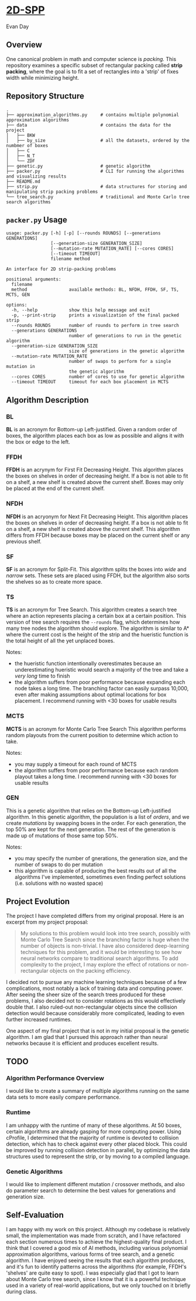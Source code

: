 # [2D-SPP](https://github.com/evstar3/2D-SPP)
Evan Day

## Overview
One canonical problem in math and computer science is *packing.*
This repository examines a specific subset of rectangular packing called **strip packing**, where the goal is to fit a set of rectangles into a 'strip' of fixes width while minimizing height.

## Repository Structure
```
.
├── approximation_algorithms.py     # contains multiple polynomial approximation algorithms
├── data                            # contains the data for the project
│   ├── BKW
│   ├── by_size                     # all the datasets, ordered by the numbmer of boxes
│   ├── C
│   ├── N_T
│   └── ZDF
├── genetic.py                      # genetic algorithm
├── packer.py                       # CLI for running the algorithms and visualizing results
├── README.md
├── strip.py                        # data structures for storing and manipulating strip packing problems
└── tree_search.py                  # traditional and Monte Carlo tree search algorithms
```

## `packer.py` Usage
```
usage: packer.py [-h] [-p] [--rounds ROUNDS] [--generations GENERATIONS]
                 [--generation-size GENERATION_SIZE]
                 [--mutation-rate MUTATION_RATE] [--cores CORES]
                 [--timeout TIMEOUT]
                 filename method

An interface for 2D strip-packing problems

positional arguments:
  filename
  method                available methods: BL, NFDH, FFDH, SF, TS, MCTS, GEN

options:
  -h, --help            show this help message and exit
  -p, --print-strip     prints a visualization of the final packed strip
  --rounds ROUNDS       number of rounds to perform in tree search
  --generations GENERATIONS
                        number of generations to run in the genetic algorithm
  --generation-size GENERATION_SIZE
                        size of generations in the genetic algorithm
  --mutation-rate MUTATION_RATE
                        number of swaps to perform for a single mutation in
                        the genetic algorithm
  --cores CORES         number of cores to use for genetic algorithm
  --timeout TIMEOUT     timeout for each box placement in MCTS
```

## Algorithm Description
### BL
**BL** is an acronym for Bottom-up Left-justified.
Given a random order of boxes, the algorithm places each box as low as possible and aligns it with the box or edge to the left.
### FFDH
**FFDH** is an acrynym for First Fit Decreasing Height.
This algorithm places the boxes on shelves in order of decreasing height.
If a box is not able to fit on a shelf, a new shelf is created above the current shelf.
Boxes may only be placed at the end of the current shelf.
### NFDH
**NFDH** is an acryonym for Next Fit Decreasing Height.
This algorithm places the boxes on shelves in order of decreasing height.
If a box is not able to fit on a shelf, a new shelf is created above the current shelf.
This algorithm differs from FFDH because boxes may be placed on the current shelf or any previous shelf.
### SF
**SF** is an acronym for Split-Fit.
This algorithm splits the boxes into *wide* and *narrow* sets.
These sets are placed using FFDH, but the algorithm also sorts the shelves so as to create more space.
### TS
**TS** is an acronym for Tree Search.
This algorithm creates a search tree where an action represents placing a certain box at a certain position.
This version of tree search requires the `--rounds` flag, which determines how many tree nodes the algorithm should explore.
The algorithm is similar to A* where the current cost is the height of the strip and the hueristic function is the total height of all the yet unplaced boxes.

Notes:
- the hueristic function intentionally overestimates because an underestimating hueristic would search a majority of the tree and take a *very long* time to finish
- the algorithm suffers from poor performance because expanding each node takes a long time. The branching factor can easily surpass 10,000, even after making assumptions about optimal locations for box placement. I recommend running with <30 boxes for usable results
### MCTS
**MCTS** is an acronym for Monte Carlo Tree Search
This algorithm performs random playouts from the current position to determine which action to take.

Notes: 
- you may supply a timeout for each round of MCTS
- the algorithm suffers from poor performance because each random playout takes a long time. I recommend running with <30 boxes for usable results
### GEN
This is a genetic algorithm that relies on the Bottom-up Left-justified algorithm.
In this genetic algorithm, the population is a list of *orders*, and we create *mutations* by swapping boxes in the order.
For each generation, the top 50% are kept for the next generation. The rest of the generation is made up of mutations of those same top 50%.

Notes:
- you may specify the number of gnerations, the generation size, and the number of swaps to do per mutation
- this algorithm is capable of producing the best results out of all the algorithms I've implemented, sometimes even finding perfect solutions (i.e. solutions with no wasted space)

## Project Evolution
The project I have completed differs from my original proposal. Here is an excerpt from my project proposal:

> My solutions to this problem would look into tree search, possibly with Monte Carlo Tree Search since the branching factor is huge when the number of objects is non-trivial. I have also considered deep-learning techniques for this problem, and it would be interesting to see how neural networks compare to traditional search algorithms. To add complexity to the project, I may explore the effect of rotations or non-rectangular objects on the packing efficiency.

I decided not to pursue any machine learning techniques because of a few complications, most notably a lack of training data and computing power. After seeing the sheer size of the search trees produced for these problems, I also decided not to consider rotations as this would effectively double that. I also ruled-out non-rectangular objects since the collision detection would because considerably more complicated, leading to even further increased runtimes.

One aspect of my final project that is not in my initial proposal is the genetic algorithm. I am glad that I pursued this approach rather than neural networks because it is efficient and produces excellent results.

## TODO
### Algorithm Performance Overview
I would like to create a summary of multiple algorithms running on the same data sets to more easily compare performance.

### Runtime
I am unhappy with the runtime of many of these algorithms. At 50 boxes, certain algorithms are already gasping for more computing power. Using cProfile, I determined that the majority of runtime is devoted to collision detection, which has to check against every other placed block. This could be improved by running collision detection in parallel, by optimizing the data structures used to represent the strip, or by moving to a compiled language.

### Genetic Algorithms
I would like to implement different mutation / crossover methods, and also do parameter search to determine the best values for generations and generation size.

## Self-Evaluation
I am happy with my work on this project. Although my codebase is relatively small, the implementation was made from scratch, and I have refactored each section numerous times to achieve the highest-quality final product. I think that I covered a good mix of AI methods, including various polynomial approximation algorithms, various forms of tree search, and a genetic algorithm. I have enjoyed seeing the results that each algorithm produces, and it's fun to identify patterns across the algorithms (for example, FFDH's 'shelves' are quite easy to spot). I was especially glad that I got to learn about Monte Carlo tree search, since I know that it is a powerful technique used in a variety of real-world applications, but we only touched on it briefly during class.

